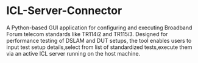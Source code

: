 # ICL-Server-Connector
A Python-based GUI application for configuring and executing Broadband Forum telecom standards like TR114i2 and TR115i3. Designed for performance testing of DSLAM and DUT setups, the tool enables users to input test setup details,select from list of standardized tests,execute them via an active ICL server running on the host machine.
